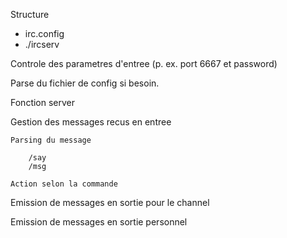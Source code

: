 Structure

- irc.config
- ./ircserv <PORT> <PASSWORD>

Controle des parametres d'entree (p. ex. port 6667 et password)

Parse du fichier de config si besoin.
  
Fonction server

  Gestion des messages recus en entree
  
    Parsing du message
  ```
      /say
      /msg
  ```
    Action selon la commande
  
  Emission de messages en sortie pour le channel
  
  Emission de messages en sortie personnel
  




